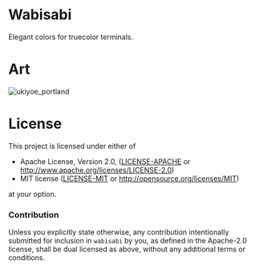 # Wabisabi

Elegant colors for truecolor terminals.

# Art

![ukiyoe_portland](https://user-images.githubusercontent.com/294042/181436102-fdef0292-2170-4b5f-9779-de3c4a22ce4c.png)

# License

This project is licensed under either of

 * Apache License, Version 2.0, ([LICENSE-APACHE](LICENSE-APACHE) or
   http://www.apache.org/licenses/LICENSE-2.0)
 * MIT license ([LICENSE-MIT](LICENSE-MIT) or
   http://opensource.org/licenses/MIT)

at your option.

### Contribution

Unless you explicitly state otherwise, any contribution intentionally submitted
for inclusion in `wabisabi` by you, as defined in the Apache-2.0 license, shall be
dual licensed as above, without any additional terms or conditions.
